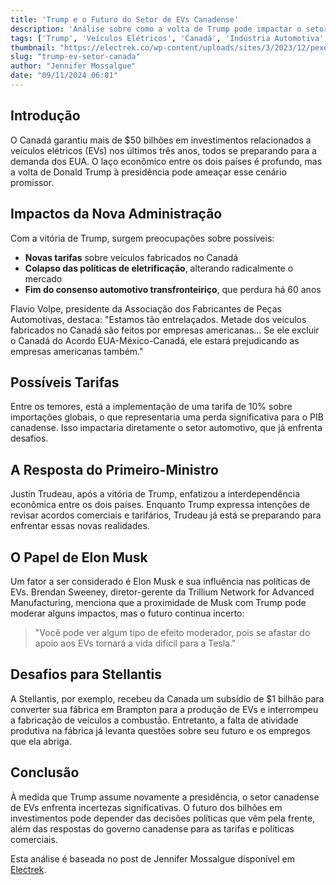 ```yaml
---
title: 'Trump e o Futuro do Setor de EVs Canadense'
description: 'Análise sobre como a volta de Trump pode impactar o setor de veículos elétricos no Canadá.'
tags: ['Trump', 'Veículos Elétricos', 'Canadá', 'Indústria Automotiva', 'Economia']
thumbnail: "https://electrek.co/wp-content/uploads/sites/3/2023/12/pexels-photo-2448946.jpeg?quality=82&strip=all&w=1500"
slug: "trump-ev-setor-canada"
author: "Jennifer Mossalgue"
date: "09/11/2024 06:01"
---
```


## Introdução

O Canadá garantiu mais de $50 bilhões em investimentos relacionados a veículos elétricos (EVs) nos últimos três anos, todos se preparando para a demanda dos EUA. O laço econômico entre os dois países é profundo, mas a volta de Donald Trump à presidência pode ameaçar esse cenário promissor.

## Impactos da Nova Administração

Com a vitória de Trump, surgem preocupações sobre possíveis:
- **Novas tarifas** sobre veículos fabricados no Canadá
- **Colapso das políticas de eletrificação**, alterando radicalmente o mercado
- **Fim do consenso automotivo transfronteiriço**, que perdura há 60 anos

Flavio Volpe, presidente da Associação dos Fabricantes de Peças Automotivas, destaca: "Estamos tão entrelaçados. Metade dos veículos fabricados no Canadá são feitos por empresas americanas... Se ele excluir o Canadá do Acordo EUA-México-Canadá, ele estará prejudicando as empresas americanas também."

## Possíveis Tarifas

Entre os temores, está a implementação de uma tarifa de 10% sobre importações globais, o que representaria uma perda significativa para o PIB canadense. Isso impactaria diretamente o setor automotivo, que já enfrenta desafios.

## A Resposta do Primeiro-Ministro

Justin Trudeau, após a vitória de Trump, enfatizou a interdependência econômica entre os dois países. Enquanto Trump expressa intenções de revisar acordos comerciais e tarifários, Trudeau já está se preparando para enfrentar essas novas realidades.

## O Papel de Elon Musk

Um fator a ser considerado é Elon Musk e sua influência nas políticas de EVs. Brendan Sweeney, diretor-gerente da Trillium Network for Advanced Manufacturing, menciona que a proximidade de Musk com Trump pode moderar alguns impactos, mas o futuro continua incerto:
> "Você pode ver algum tipo de efeito moderador, pois se afastar do apoio aos EVs tornará a vida difícil para a Tesla." 

## Desafios para Stellantis

A Stellantis, por exemplo, recebeu da Canada um subsídio de $1 bilhão para converter sua fábrica em Brampton para a produção de EVs e interrompeu a fabricação de veículos a combustão. Entretanto, a falta de atividade produtiva na fábrica já levanta questões sobre seu futuro e os empregos que ela abriga.

## Conclusão

À medida que Trump assume novamente a presidência, o setor canadense de EVs enfrenta incertezas significativas. O futuro dos bilhões em investimentos pode depender das decisões políticas que vêm pela frente, além das respostas do governo canadense para as tarifas e políticas comerciais. 

Esta análise é baseada no post de Jennifer Mossalgue disponível em [Electrek](https://electrek.co/2024/11/08/will-trump-blow-up-canadas-50-billion-ev-sector/).